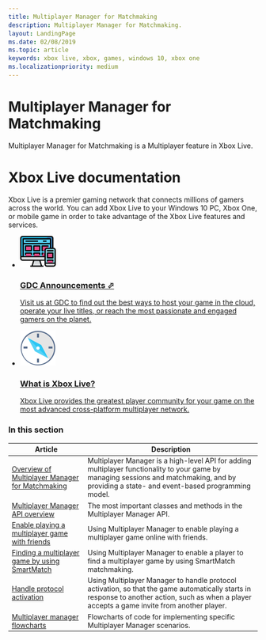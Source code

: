 ```yaml
---
title: Multiplayer Manager for Matchmaking
description: Multiplayer Manager for Matchmaking.
layout: LandingPage
ms.date: 02/08/2019
ms.topic: article
keywords: xbox live, xbox, games, windows 10, xbox one
ms.localizationpriority: medium
---
```


# Multiplayer Manager for Matchmaking

Multiplayer Manager for Matchmaking is a Multiplayer feature in Xbox Live.

<h1>Xbox Live documentation</h1>

<p>
  Xbox Live is a premier gaming network that connects millions of gamers across the world.
  You can add Xbox Live to your Windows 10 PC, Xbox One, or mobile game in order to take advantage of the Xbox Live features and services.
</p>

<ul class="cardsY panelContent cols">
    <li>
        <a href="https://developer.microsoft.com/games/news-and-events/gdc2019" target="_blank">
            <div class="cardSize">
                <div class="cardPadding">
                    <div class="card">
                        <div class="cardImageOuter">
                            <div class="cardImage">
                                <img src="../../../../images/getting_started/mobile-gdc.svg" alt="GDC Announcements" />
                            </div>
                        </div>
                        <div class="cardText">
                            <h3>GDC Announcements &#11008;</h3>
                            <p>Visit us at GDC to find out the best ways to host your game in the cloud, operate your live titles, or reach the most passionate and engaged gamers on the planet.</p>
                        </div>
                    </div>
                </div>
            </div>
        </a>
    </li>
    <li>
        <a href="../../../../what-is-xbox-live.md">
            <div class="cardSize">
                <div class="cardPadding">
                    <div class="card">
                        <div class="cardImageOuter">
                            <div class="cardImage">
                                <img src="../../../../images/getting_started/what-is-xbl.svg" alt="What is Xbox Live?" />
                            </div>
                        </div>
                        <div class="cardText"> 
                            <h3>What is Xbox Live?</h3>
                            <p>Xbox Live provides the greatest player community for your game on the most advanced cross-platform multiplayer network.</p>
                        </div>
                    </div>
                </div>
            </div>
        </a>
    </li>
</ul>



### In this section

| Article | Description |
|---------|-------------|
| [Overview of Multiplayer Manager for Matchmaking](../../../../multiplayer/multiplayer-manager.md) | Multiplayer Manager is a high-level API for adding multiplayer functionality to your game by managing sessions and matchmaking, and by providing a state- and event-based programming model. |
| [Multiplayer Manager API overview](../../../../multiplayer/multiplayer-manager/multiplayer-manager-api-overview.md) | The most important classes and methods in the Multiplayer Manager API. |
| [Enable playing a multiplayer game with friends](../../../../multiplayer/multiplayer-manager/play-multiplayer-with-friends.md) | Using Multiplayer Manager to enable playing a multiplayer game online with friends. |
| [Finding a multiplayer game by using SmartMatch](../../../../multiplayer/multiplayer-manager/play-multiplayer-with-matchmaking.md) | Using Multiplayer Manager to enable a player to find a multiplayer game by using SmartMatch matchmaking. |
| [Handle protocol activation](../../../../multiplayer/multiplayer-manager/handle-protocol-activation.md) | Using Multiplayer Manager to handle protocol activation, so that the game automatically starts in response to another action, such as when a player accepts a game invite from another player. |
| [Multiplayer manager flowcharts](../../../../multiplayer/multiplayer-manager/mpm-flowcharts.md) | Flowcharts of code for implementing specific Multiplayer Manager scenarios. |
